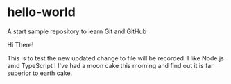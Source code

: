 # hello-world
A start sample repository to learn Git and GitHub

Hi There!

This is to test the new updated change to file will  be recorded.
I like Node.js amd TypeScript !
I've had a moon cake this morning and find out it is far superior to earth cake.
